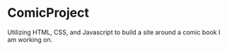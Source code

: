 # ComicProject
Utilizing HTML, CSS, and Javascript to build a site around a comic book I am working on.
